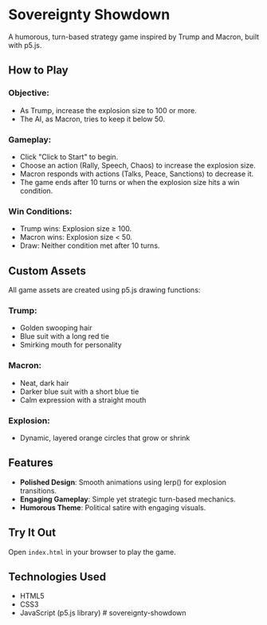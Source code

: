 # Sovereignty Showdown

A humorous, turn-based strategy game inspired by Trump and Macron, built with p5.js.

## How to Play

### Objective:
- As Trump, increase the explosion size to 100 or more.
- The AI, as Macron, tries to keep it below 50.

### Gameplay:
- Click "Click to Start" to begin.
- Choose an action (Rally, Speech, Chaos) to increase the explosion size.
- Macron responds with actions (Talks, Peace, Sanctions) to decrease it.
- The game ends after 10 turns or when the explosion size hits a win condition.

### Win Conditions:
- Trump wins: Explosion size ≥ 100.
- Macron wins: Explosion size < 50.
- Draw: Neither condition met after 10 turns.

## Custom Assets
All game assets are created using p5.js drawing functions:

### Trump:
- Golden swooping hair
- Blue suit with a long red tie
- Smirking mouth for personality

### Macron:
- Neat, dark hair
- Darker blue suit with a short blue tie
- Calm expression with a straight mouth

### Explosion:
- Dynamic, layered orange circles that grow or shrink

## Features
- **Polished Design**: Smooth animations using lerp() for explosion transitions.
- **Engaging Gameplay**: Simple yet strategic turn-based mechanics.
- **Humorous Theme**: Political satire with engaging visuals.

## Try It Out
Open `index.html` in your browser to play the game.

## Technologies Used
- HTML5
- CSS3
- JavaScript (p5.js library) #   s o v e r e i g n t y - s h o w d o w n  
 